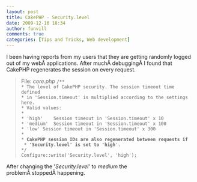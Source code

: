 ```yaml
---
layout: post
title: CakePHP - Security.level
date: 2009-12-16 18:34
author: funvill
comments: true
categories: [Tips and Tricks, Web development]
---
```

I been having reports from my users that they are getting randomly logged out of my webÂ applications. After muchÂ debuggingÂ I found that CakePHP regenerates the session on every request.
<blockquote>File: <em>core.php</em>
<code>/**
* The level of CakePHP security. The session timeout time defined
* in 'Session.timeout' is multiplied according to the settings here.
* Valid values:
*
* 'high'	Session timeout in 'Session.timeout' x 10
* 'medium'	Session timeout in 'Session.timeout' x 100
* 'low'	Session timeout in 'Session.timeout' x 300
*
* <strong>CakePHP session IDs are also regenerated between requests if
<span style="font-weight: normal;"> * </span>'Security.level' is set to 'high</strong>'.
*/
Configure::write('Security.level', 'high');</code></blockquote>
After changing the '<em>Security.level</em>' to <em>medium</em> the problemÂ stoppedÂ happening.

